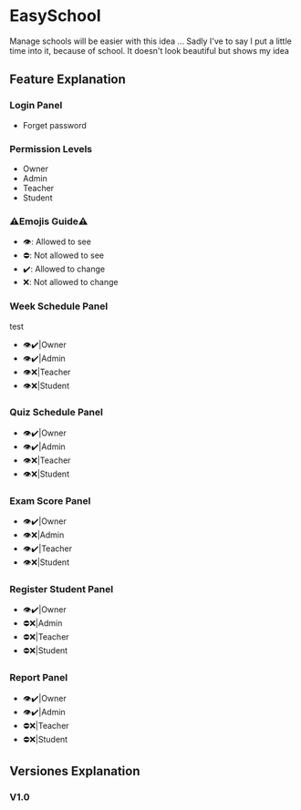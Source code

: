 # EasySchool
Manage schools will be easier with this idea ...
Sadly I've to say I put a little time into it, because of school.
It doesn't look beautiful but shows my idea

## Feature Explanation
### Login Panel
- Forget password

### Permission Levels
- Owner
- Admin
- Teacher
- Student

### ⚠️Emojis Guide⚠️
- 👁️: Allowed to see
- ⛔: Not allowed to see
- ✔️: Allowed to change
- ❌: Not allowed to change

### Week Schedule Panel
test
- 👁️✔️|Owner
- 👁️✔️|Admin
- 👁️❌|Teacher
- 👁️❌|Student

### Quiz Schedule Panel
- 👁️✔️|Owner
- 👁️✔️|Admin
- 👁️❌|Teacher
- 👁️❌|Student

### Exam Score Panel
- 👁️✔️|Owner
- 👁️❌|Admin
- 👁️✔️|Teacher
- 👁️❌|Student

### Register Student Panel
- 👁️✔️|Owner
- ⛔❌|Admin
- ⛔❌|Teacher
- ⛔❌|Student

### Report Panel
- 👁️✔️|Owner
- 👁️✔️|Admin
- ⛔❌|Teacher
- ⛔❌|Student



## Versiones Explanation
### V1.0
